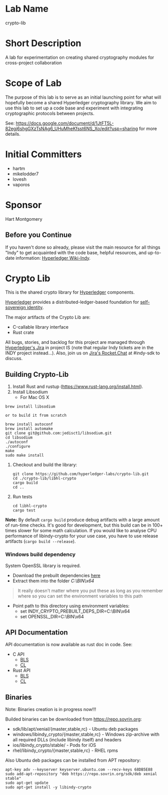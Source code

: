 # Lab Name
crypto-lib

# Short Description
A lab for experimentation on creating shared cryptography modules for cross-project collaboration

# Scope of Lab
The purpose of this lab is to serve as an initial launching point for what will hopefully become a shared Hyperledger cryptography library.  We aim to use this lab to set up a code base and experiment with integrating cryptographic protocols between projects.

See:  https://docs.google.com/document/d/1JtFT5L-82egj6shgGXzTsNAg6_UHuMheKfsst6NS_Xo/edit?usp=sharing
for more details.

# Initial Committers
- hartm
- mikelodder7
- lovesh
- vaporos

# Sponsor
Hart Montgomery


## Before you Continue

If you haven't done so already, please visit the main resource for all things "Indy" to get acquainted with the code base, helpful resources, and up-to-date information: [Hyperledger Wiki-Indy](https://wiki.hyperledger.org/projects/indy).

# Crypto Lib

This is the shared crypto library for [Hyperledger](https://www.hyperledger.org/projects) components.

[Hyperledger](https://www.hyperledger.org/projects) provides a distributed-ledger-based foundation for [self-sovereign identity](https://sovrin.org).

The major artifacts of the Crypto Lib are:
* С-callable library interface
* Rust сrate

All bugs, stories, and backlog for this project are managed through [Hyperledger's Jira](https://jira.hyperledger.org)
in project IS (note that regular Indy tickets are in the INDY project instead...). Also, join
us on [Jira's Rocket.Chat](chat.hyperledger.org) at #indy-sdk to discuss.

## Building Crypto-Lib

1. Install Rust and rustup (https://www.rust-lang.org/install.html).
1. Install Libsodium
    - For Mac OS X
```
brew install libsodium

or to build it from scratch

brew install autoconf
brew install automake
git clone git@github.com:jedisct1/libsodium.git
cd libsodium
./autoconf
./configure
make
sudo make install
```
1. Checkout and build the library:

   ```
   git clone https://github.com/hyperledger-labs/crypto-lib.git
   cd ./crypto-lib/libhl-crypto
   cargo build
   cd ..
   ```
1. Run tests
   ```
   cd libhl-crypto
   cargo test
   ```
**Note:**
By default `cargo build` produce debug artifacts with a large amount of run-time checks.
It's good for development, but this build can be in 100+ times slower for some math calculation.
If you would like to analyse CPU performance of libindy-crypto for your use case, you have to use release artifacts (`cargo build --release`).

### Windows build dependency
System OpenSSL library is required.
- Download the prebuilt dependencies [here](https://repo.sovrin.org/windows/libindy_crypto/deps/)
- Extract them into the folder _C:\BIN\x64_
> It really doesn't matter where you put these as long as you remember where so you can set
> the environment variables to this path
- Point path to this directory using environment variables:
  - set INDY_CRYPTO_PREBUILT_DEPS_DIR=C:\BIN\x64
  - set OPENSSL_DIR=C:\BIN\x64

## API Documentation

API documentation is now available as rust doc in code. See:
* C API
    - [BLS](libindy-crypto/src/ffi/bls.rs)
    - [CL](libindy-crypto/src/ffi/cl)
* Rust API
    - [BLS](libindy-crypto/src/bls/mod.rs)
    - [CL](libindy-crypto/src/cl)

## Binaries

Note: Binaries creation is in progress now!!!

Builded binaries can be downloaded from https://repo.sovrin.org:
* sdk/lib/apt/xenial/{master,stable,rc} - Ubuntu deb packages
* windows/libindy_crypto/{master,stable,rc} - Windows zip-archive with all required DLLs (include libindy itself) and headers
* ios/libindy_crypto/stable/ - Pods for iOS
* rhel/libindy_crypto/{master,stable,rc} - RHEL rpms

Also Ubuntu deb packages can be installed from APT repository:
```
apt-key adv --keyserver keyserver.ubuntu.com --recv-keys 68DB5E88
sudo add-apt-repository "deb https://repo.sovrin.org/sdk/deb xenial stable"
sudo apt-get update
sudo apt-get install -y libindy-crypto
```

